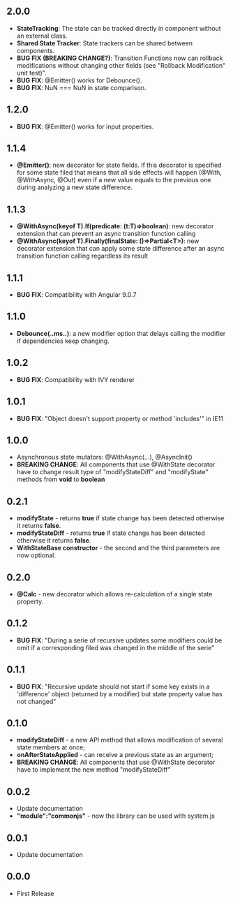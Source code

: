 ## 2.0.0
* **StateTracking**: The state can be tracked directly in component without an external class.
* **Shared State Tracker**: State trackers can be shared between components.
* **BUG FIX (BREAKING CHANGE?)**: Transition Functions now can rollback modifications without changing other fields (see "Rollback Modification" unit test)".
* **BUG FIX**: @Emitter() works for Debounce().
* **BUG FIX**: NuN === NuN in state comparison.


## 1.2.0
* **BUG FIX**: @Emitter() works for input properties.

## 1.1.4 
* **@Emitter()**: new decorator for state fields. If this decorator is specified for some state filed that means that all side effects will happen (@With, @WithAsync, @Out) even if a new value equals to the previous one during analyzing a new state difference.

## 1.1.3
* **@WithAsync(keyof T).If(predicate: (t:T)=>boolean)**: new decorator extension that can prevent an async transition function calling
* **@WithAsync(keyof T).Finally(finalState: ()=>Partial&lt;T&gt;)**: new decorator extension that can apply some state difference after an async transition function calling regardless its result

## 1.1.1
* **BUG FIX**: Compatibility with Angular 9.0.7

## 1.1.0
* **Debounce(..ms..)**: a new modifier option that delays calling the modifier if dependencies keep changing.

## 1.0.2
* **BUG FIX**: Compatibility with IVY renderer


## 1.0.1
* **BUG FIX**: "Object doesn't support property or method 'includes'" in IE11

## 1.0.0
* Asynchronous state mutators: @WithAsync(...), @AsyncInit()
* **BREAKING CHANGE**: All components that use @WithState decorator have to change result type of "modifyStateDiff" and "modifyState" methods from __void__ to __boolean__

## 0.2.1
* **modifyState** - returns **true** if state change has been detected otherwise it returns **false**.
* **modifyStateDiff** - returns **true** if state change has been detected otherwise it returns **false**.
* **WithStateBase constructor** - the second and the third parameters are now optional.

## 0.2.0
* **@Calc** - new decorator which allows re-calculation of a single state property.  

## 0.1.2
* **BUG FIX**: "During a serie of recursive updates some modifiers could be omit if a corresponding filed was changed in the middle of the serie"

## 0.1.1
* **BUG FIX**: "Recursive update should not start if some key exists in a 'difference' object (returned by a modifier) but state property value has not changed"

## 0.1.0
* **modifyStateDiff** - a new API method that allows modification of several state members at once;
* **onAfterStateApplied** - can receive a previous state as an argument;
* **BREAKING CHANGE**: All components that use @WithState decorator have to implement the new method "modifyStateDiff"
## 0.0.2
* Update documentation
* **"module":"commonjs"** - now the library can be used with system.js
## 0.0.1
* Update documentation
## 0.0.0
* First Release